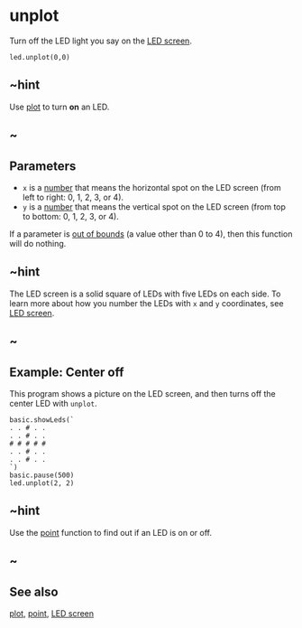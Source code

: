 # unplot

Turn off the LED light you say on the [LED screen](/device/screen).

```sig
led.unplot(0,0)
```

## ~hint

Use [plot](/reference/led/plot) to turn **on** an LED.

## ~

## Parameters

* ``x`` is a [number](/types/number) that means the
  horizontal spot on the LED screen (from left to right: 0, 1, 2, 3,
  or 4).
* ``y`` is a [number](/types/number) that means the vertical
  spot on the LED screen (from top to bottom: 0, 1, 2, 3, or 4).

If a parameter is [out of bounds](/reference/out-of-bounds) (a value
other than 0 to 4), then this function will do nothing.

## ~hint

The LED screen is a solid square of LEDs with five LEDs on each side.
To learn more about how you number the LEDs with ``x`` and ``y``
coordinates, see [LED screen](/device/screen).

## ~

## Example: Center off 

This program shows a picture on the LED screen, and then turns off the center LED with `unplot`.

```blocks
basic.showLeds(`
. . # . .
. . # . .
# # # # #
. . # . .
. . # . .
`)
basic.pause(500)
led.unplot(2, 2)
```

## ~hint

Use the [point](/reference/led/point) function to find out if an LED is
on or off.

## ~


## See also

[plot](/reference/led/plot), [point](/reference/led/point), [LED screen](/device/screen)
